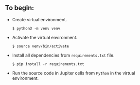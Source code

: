 ## To begin:

-   Create virtual environment.

    ```
    $ python3 -m venv venv
    ```

-   Activate the virtual environment.

    ```
    $ source venv/bin/activate
    ```

-   Install all dependencies from `requirements.txt` file.

    ```
    $ pip install -r requirements.txt
    ```

-   Run the source code in Jupiter cells from `Python` in the virtual environment.
